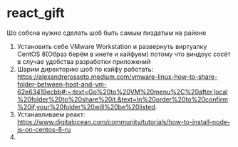 # react_gift

Шо собсна нужно сделать шоб быть самым пиздатым на районе
1. Установить себе VMware Workstation и развернуть виртуалку CentOS 8(Образ берём в инете и кайфуем) потому что виндоус сосёт в случае удобства разработки приложений
2. Шарим директорию шоб по кайфу работать: https://alexandrerosseto.medium.com/vmware-linux-how-to-share-folder-between-host-and-vm-62e63419ecbb#:~:text=Go%20to%20VM%20menu%2C%20after,local%20folder%20to%20share%20it.&text=In%20order%20to%20confirm%20if,your%20folder%20will%20be%20listed.
3. Устанавливаем реакт: https://www.digitalocean.com/community/tutorials/how-to-install-node-js-on-centos-8-ru
4. 